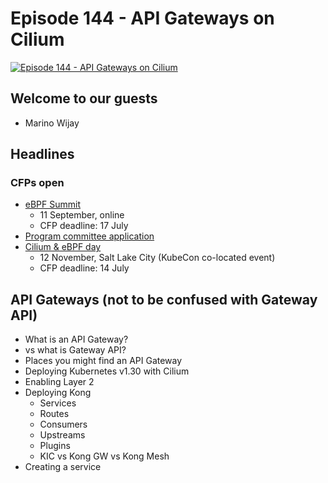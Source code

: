 # Episode 144 - API Gateways on Cilium

[![Episode 144 - API Gateways on Cilium](https://img.youtube.com/vi/2ZlaVl8ZBnM/0.jpg)](https://www.youtube.com/watch?v=po-oE_U7AXM&list=PLDg_GiBbAx-mY3VFLPbLHcxo6wUjejAOC&index=21 "Episode 144 - API Gateways on Cilium")

## Welcome to our guests

- Marino Wijay

## Headlines

### CFPs open

- [eBPF Summit](https://ebpf.io/summit-2024/)
  - 11 September, online
  - CFP deadline: 17 July
- [Program committee application](https://forms.gle/vsDkbaELAiDRP5uU8)
- [Cilium & eBPF day](https://events.linuxfoundation.org/kubecon-cloudnativecon-north-america/co-located-events/cncf-hosted-co-located-events-overview/)
  - 12 November, Salt Lake City (KubeCon co-located event)
  - CFP deadline: 14 July

## API Gateways (not to be confused with Gateway API)

- What is an API Gateway?
- vs what is Gateway API?
- Places you might find an API Gateway
- Deploying Kubernetes v1.30 with Cilium
- Enabling Layer 2
- Deploying Kong
  - Services
  - Routes
  - Consumers
  - Upstreams
  - Plugins
  - KIC vs Kong GW vs Kong Mesh
- Creating a service
